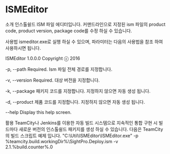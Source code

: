 # ISMEditor
소개
인스톨쉴드 ISM 파일 에디터입니다.
커맨드라인으로 지정된 ism 파일의 product code, product version, package code를 수정 하실 수 있습니다.

사용법
ismeditor.exe로 실행 하실 수 있으며, 파라미터는 다음의 사용법을 참조 하여 사용하시면 됩니다.

ISMEditor 1.0.0.0
Copyright ⓒ  2016

  -p, --path       Required. Ism 파일 전체 경로를 지정합니다.

  -v, --version    Required. 대상 버전을 지정합니다.

  -k, --package    패키지 코드를 지정합니다. 지정하지 않으면 자동 생성 됩니다.

  -d, --product    제품 코드를 지정합니다. 지정하지 않으면 자동 생성 됩니다.

  --help           Display this help screen.



활용 
TeamCity나 Jenkins를 이용한 자동 빌드 시스템으로 지속적인 통합 구현 시 빌드마다 새로운 버전의 인스톨쉴드 패키지를 생성 하실 수 있습니다.
다음은 TeamCity의 빌드 스크립트 예제 입니다.
"C:\Util\ISMEditor\ISMEditor.exe" -p %teamcity.build.workingDir%\SightPro.Deploy.ism -v 2.1.%build.counter%.0
